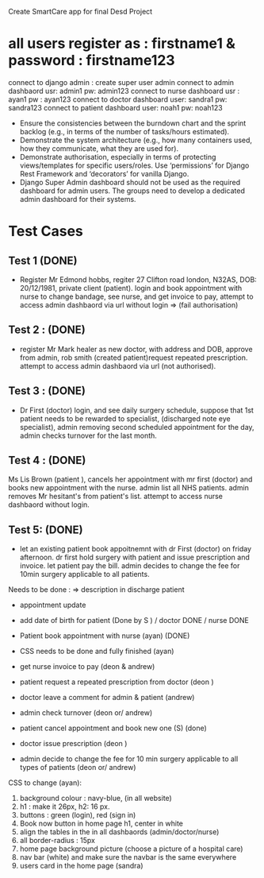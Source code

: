 Create SmartCare app for final Desd Project

# all users register as : firstname1 & password : firstname123

connect to django admin : create super user admin 
connect to admin dashbaord usr: admin1 pw: admin123
connect to nurse dashboard usr : ayan1 pw : ayan123
connect to doctor dashboard user: sandra1 pw: sandra123
connect to patient dashboard user: noah1 pw: noah123

- Ensure the consistencies between the burndown chart and the sprint backlog (e.g., in terms of the number of tasks/hours estimated).
- Demonstrate the system architecture (e.g., how many containers used, how they communicate, what they are used for).
- Demonstrate authorisation, especially in terms of protecting views/templates for specific users/roles. Use ‘permissions’ for Django Rest Framework and ‘decorators’ for vanilla Django.
- Django Super Admin dashboard should not be used as the required dashboard for admin users. The groups need to develop a dedicated admin dashboard for their systems.

# Test Cases 
## Test 1 (DONE)
- Register Mr Edmond hobbs, regiter 27 Clifton road london, N32AS, DOB: 20/12/1981, private client (patient). login and book appointment with nurse to change bandage, see nurse, and get invoice to pay, attempt to access admin dashbaord via url without login => (fail authorisation)

## Test 2 : (DONE)
- register Mr Mark healer as new doctor, with address and DOB, approve from admin, rob smith (created patient)request repeated prescription. attempt to access admin dashbaord via url (not authorised).

## Test 3 : (DONE)
- Dr First (doctor) login, and see daily surgery schedule, suppose that 1st patient needs to be rewarded to specialist, (discharged note eye specialist), admin removing second scheduled appointment for the day, admin checks turnover for the last month.


## Test 4 : (DONE)
Ms Lis Brown (patient ), cancels her appointment with mr first (doctor) and books new appointment with the nurse. admin list all NHS patients. admin removes Mr hesitant's from patient's list. attempt to access nurse dashbaord without login. 

## Test 5: (DONE)
- let an existing patient book appoitnemnt with dr First (doctor) on friday afternoon. dr first hold surgery with patient and issue prescription and invoice. let patient pay the bill. admin decides to change the fee for 10min surgery applicable to all patients.


Needs to be done : 
=> description in discharge patient 
* appointment update 

* add date of birth for patient (Done by S ) / doctor  DONE / nurse DONE
* Patient book appointment with nurse  (ayan) (DONE)
* CSS needs to be done and fully finished (ayan)
* get nurse invoice to pay (deon & andrew)
* patient request a repeated prescription from doctor (deon )
* doctor leave a comment for admin & patient (andrew)
* admin check turnover (deon or/ andrew)
* patient cancel appointment and book new one (S) (done)
* doctor issue prescription (deon ) 
* admin decide to change the fee for 10 min surgery applicable to all types of patients  (deon or/ andrew)

CSS to change (ayan): 
 
1. background colour : navy-blue, (in all website)
2. h1 : make it 26px, h2: 16 px. 
3. buttons : green (login), red (sign in)
4. Book now button in home page h1, center in white 
5. align the tables in the in all dashbaords (admin/doctor/nurse)
6. all border-radius : 15px
7. home page background picture (choose a picture of a hospital care)
8. nav bar (white) and make sure the navbar is the same everywhere
9. users card in the home page (sandra)
